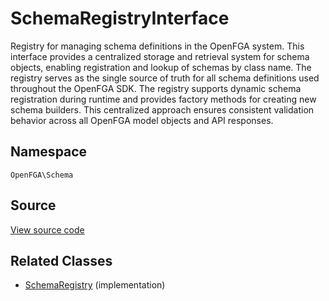 # SchemaRegistryInterface

Registry for managing schema definitions in the OpenFGA system. This interface provides a centralized storage and retrieval system for schema objects, enabling registration and lookup of schemas by class name. The registry serves as the single source of truth for all schema definitions used throughout the OpenFGA SDK. The registry supports dynamic schema registration during runtime and provides factory methods for creating new schema builders. This centralized approach ensures consistent validation behavior across all OpenFGA model objects and API responses.

## Namespace
`OpenFGA\Schema`

## Source
[View source code](https://github.com/evansims/openfga-php/blob/main/src/Schema/SchemaRegistryInterface.php)

## Related Classes
* [SchemaRegistry](Schema/SchemaRegistry.md) (implementation)

